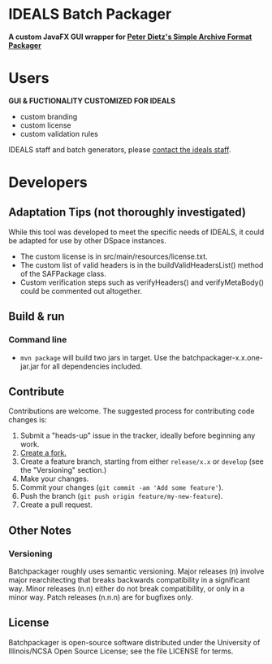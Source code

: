 # IDEALS Batch Packager

**A custom JavaFX GUI wrapper for [Peter Dietz's Simple Archive Format Packager](https://wiki.duraspace.org/display/DSPACE/Simple+Archive+Format+Packager)**

# Users
  
  **GUI & FUCTIONALITY CUSTOMIZED FOR IDEALS**

  * custom branding
  * custom license
  * custom validation rules

  IDEALS staff and batch generators, please [contact the ideals staff](mailto:ideals@library.illinois.edu).

# Developers

## Adaptation Tips (not thoroughly investigated)

While this tool was developed to meet the specific needs of IDEALS, it could be adapted for use by other DSpace instances.
  * The custom license is in src/main/resources/license.txt.
  * The custom list of valid headers is in the buildValidHeadersList() method of the SAFPackage class.
  * Custom verification steps such as verifyHeaders() and verifyMetaBody() could be commented out altogether.

### 

## Build & run

### Command line

* `mvn package` will build two jars in target. Use the batchpackager-x.x.one-jar.jar for all dependencies included.
 

## Contribute

Contributions are welcome. The suggested process for contributing code changes
is:

1. Submit a "heads-up" issue in the tracker, ideally before beginning any
   work.
2. [Create a fork.](https://github.com/ideals-project/batchpackager/fork)
3. Create a feature branch, starting from either `release/x.x` or `develop`
   (see the "Versioning" section.)
4. Make your changes.
5. Commit your changes (`git commit -am 'Add some feature'`).
6. Push the branch (`git push origin feature/my-new-feature`).
7. Create a pull request.

## Other Notes

### Versioning

Batchpackager roughly uses semantic versioning. Major releases (n) involve major
rearchitecting that breaks backwards compatibility in a significant way. Minor
releases (n.n) either do not break compatibility, or only in a minor way.
Patch releases (n.n.n) are for bugfixes only.

## License

Batchpackager is open-source software distributed under the University of
Illinois/NCSA Open Source License; see the file LICENSE for terms.